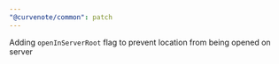 ```yaml
---
"@curvenote/common": patch
---
```


Adding `openInServerRoot` flag to prevent location from being opened on server
